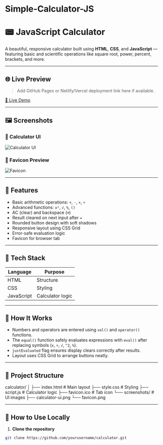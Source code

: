 # Simple-Calculator-JS
# 📟 JavaScript Calculator

A beautiful, responsive calculator built using **HTML**, **CSS**, and **JavaScript** — featuring basic and scientific operations like square root, power, percent, brackets, and more.

---

## 🌐 Live Preview

> Add GitHub Pages or Netlify/Vercel deployment link here if available.

[🔗 Live Demo](https://your-live-link-here.com)

---

## 🖼️ Screenshots

### 🧮 Calculator UI

![Calculator UI](screenshots/calculator-ui.png)

### 🌟 Favicon Preview

![Favicon](screenshots/favicon.png)

---

## 🚀 Features

- Basic arithmetic operations: `+`, `-`, `×`, `÷`
- Advanced functions: `x²`, `√`, `%`, `()`
- AC (clear) and backspace (`⌫`)
- Result cleared on next input after `=`
- Rounded button design with soft shadows
- Responsive layout using CSS Grid
- Error-safe evaluation logic
- Favicon for browser tab

---

## 🧠 Tech Stack

| Language     | Purpose          |
|--------------|------------------|
| HTML         | Structure         |
| CSS          | Styling           |
| JavaScript   | Calculator logic  |

---

## 🧾 How It Works

- Numbers and operators are entered using `val()` and `operator()` functions.
- The `equal()` function safely evaluates expressions with `eval()` after replacing symbols (`x`, `÷`, `√`, `^2`, `%`).
- `justEvaluated` flag ensures display clears correctly after results.
- Layout uses CSS Grid to arrange buttons neatly.

---

## 📁 Project Structure

calculator/
│
├── index.html # Main layout
├── style.css # Styling
├── script.js # Calculator logic
├── favicon.ico # Tab icon
└── screenshots/ # UI images
├── calculator-ui.png
└── favicon.png



---

## 🔧 How to Use Locally

1. **Clone the repository**

```bash
git clone https://github.com/yourusername/calculator.git
